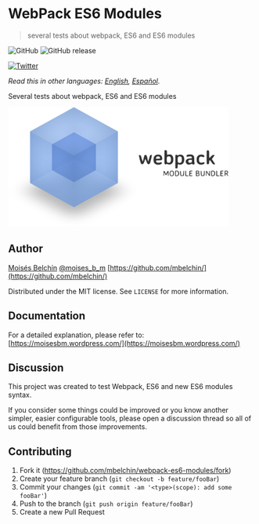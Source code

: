 # WebPack ES6 Modules
> several tests about webpack, ES6 and ES6 modules

![GitHub](https://img.shields.io/github/license/mbelchin/webpack-es6-modules.svg)
![GitHub release](https://img.shields.io/github/release/mbelchin/webpack-es6-modules.svg)


[![Twitter](https://img.shields.io/twitter/url/https/shields.io.svg?style=social)](https://twitter.com/intent/tweet?text=Wow:&url=https%3A%2F%2Fgithub.com%2Fmbelchin%2Fwebpack-es6-modules&hashtags=webpack,ES6,modules,workflow)

*Read this in other languages: [English](README.md), [Español](README.es.md).*

Several tests about webpack, ES6 and ES6 modules

![](webpack.png)

## Author

[Moisés Belchín](https://moisesbm.wordpress.com)
[@moises_b_m](https://twitter.com/moises_b_m)
[https://github.com/mbelchin/](https://github.com/mbelchin/)

Distributed under the MIT license. See ``LICENSE`` for more information.

## Documentation

For a detailed explanation, please refer to:
[https://moisesbm.wordpress.com/](https://moisesbm.wordpress.com/)

## Discussion

This project was created to test Webpack, ES6 and new ES6 modules syntax.

If you consider some things could be improved or you know another simpler, easier configurable tools, please open a discussion thread so all of us could benefit from those improvements.

## Contributing

1. Fork it (<https://github.com/mbelchin/webpack-es6-modules/fork>)
2. Create your feature branch (`git checkout -b feature/fooBar`)
3. Commit your changes (`git commit -am '<type>(scope): add some fooBar'`)
4. Push to the branch (`git push origin feature/fooBar`)
5. Create a new Pull Request
